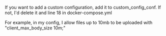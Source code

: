 If you want to add a custom configuration, add it to custom_config_conf. If not, I'd delete it and line 18 in docker-compose.yml

For example, in my config, I allow files up to 10mb to be uploaded with "client_max_body_size 10m;"
